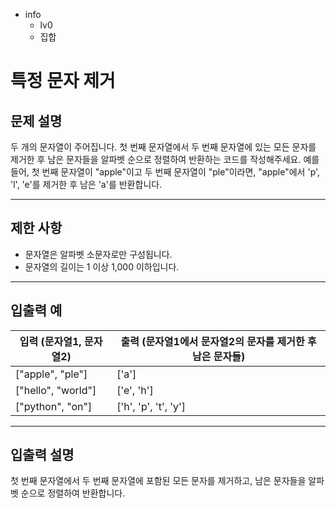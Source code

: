 - info
    - lv0
    - 집합

# 특정 문자 제거
## 문제 설명
두 개의 문자열이 주어집니다. 첫 번째 문자열에서 두 번째 문자열에 있는 모든 문자를 제거한 후 남은 문자들을 알파벳 순으로 정렬하여 반환하는 코드를 작성해주세요. 예를 들어, 첫 번째 문자열이 "apple"이고 두 번째 문자열이 "ple"이라면, "apple"에서 'p', 'l', 'e'를 제거한 후 남은 'a'를 반환합니다.

---

## 제한 사항

- 문자열은 알파벳 소문자로만 구성됩니다.
- 문자열의 길이는 1 이상 1,000 이하입니다.

---

## 입출력 예

| 입력 (문자열1, 문자열2) | 출력 (문자열1에서 문자열2의 문자를 제거한 후 남은 문자들) |
| ---------------------- | ----------------------------------------------------- |
| ["apple", "ple"] | ['a'] |
| ["hello", "world"] | ['e', 'h'] |
| ["python", "on"] | ['h', 'p', 't', 'y']  |

---

## 입출력 설명
첫 번째 문자열에서 두 번째 문자열에 포함된 모든 문자를 제거하고, 남은 문자들을 알파벳 순으로 정렬하여 반환합니다.
